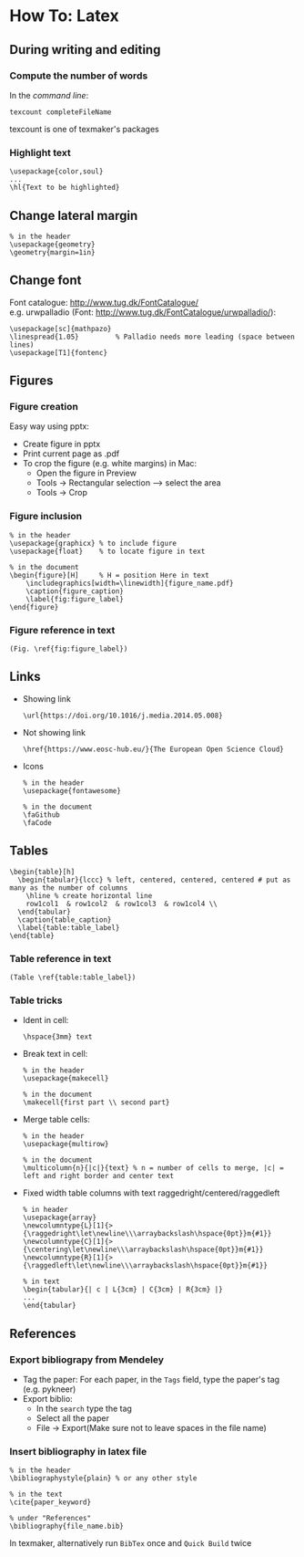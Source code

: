 # How To: Latex

## During writing and editing
### Compute the number of words
In the *command line*: 
```
texcount completeFileName
```
texcount is one of texmaker's packages

### Highlight text  
```
\usepackage{color,soul}
...
\hl{Text to be highlighted}
```


## Change lateral margin  
```
% in the header
\usepackage{geometry}
\geometry{margin=1in}
```

## Change font 
Font catalogue: http://www.tug.dk/FontCatalogue/  
e.g. urwpalladio (Font: http://www.tug.dk/FontCatalogue/urwpalladio/):
```
\usepackage[sc]{mathpazo}
\linespread{1.05}         % Palladio needs more leading (space between lines)
\usepackage[T1]{fontenc}
```

## Figures

### Figure creation
Easy way using pptx:  
- Create figure in pptx  
- Print current page as .pdf
- To crop the figure (e.g. white margins) in Mac: 
  - Open the figure in Preview  
  - Tools -> Rectangular selection --> select the area  
  - Tools -> Crop

### Figure inclusion
```
% in the header
\usepackage{graphicx} % to include figure
\usepackage{float}    % to locate figure in text

% in the document
\begin{figure}[H]     % H = position Here in text
    \includegraphics[width=\linewidth]{figure_name.pdf}
    \caption{figure_caption}
    \label{fig:figure_label}
\end{figure}
```

### Figure reference in text
```
(Fig. \ref{fig:figure_label})
```


## Links  
- Showing link
  ```
  \url{https://doi.org/10.1016/j.media.2014.05.008}
  ```
- Not showing link  
  ```
  \href{https://www.eosc-hub.eu/}{The European Open Science Cloud}
  ```

- Icons
  ```
  % in the header
  \usepackage{fontawesome}

  % in the document
  \faGithub
  \faCode
  ```

## Tables
```
\begin{table}[h]
  \begin{tabular}{lccc} % left, centered, centered, centered # put as many as the number of columns
    \hline % create horizontal line
    row1col1  & row1col2  & row1col3  & row1col4 \\
  \end{tabular}
  \caption{table_caption}
  \label{table:table_label}
\end{table}
```

### Table reference in text
```
(Table \ref{table:table_label})

```
### Table tricks  
- Ident in cell:  
  ```
  \hspace{3mm} text
  ```
- Break text in cell:  
  ```
  % in the header 
  \usepackage{makecell}	
  
  % in the document
  \makecell{first part \\ second part}
  ```
- Merge table cells:  
  ```
  % in the header
  \usepackage{multirow}	
  
  % in the document
  \multicolumn{n}{|c|}{text} % n = number of cells to merge, |c| = left and right border and center text  
  ```  
- Fixed width table columns with text raggedright/centered/raggedleft  
  ```
  % in header
  \usepackage{array}
  \newcolumntype{L}[1]{>{\raggedright\let\newline\\\arraybackslash\hspace{0pt}}m{#1}}
  \newcolumntype{C}[1]{>{\centering\let\newline\\\arraybackslash\hspace{0pt}}m{#1}}
  \newcolumntype{R}[1]{>{\raggedleft\let\newline\\\arraybackslash\hspace{0pt}}m{#1}}
  
  % in text
  \begin{tabular}{| c | L{3cm} | C{3cm} | R{3cm} |}
  ...
  \end{tabular}
  ```
  
## References  

### Export bibliograpy from Mendeley  
- Tag the paper: For each paper, in the `Tags` field, type the paper's tag (e.g. pykneer)  
- Export biblio:   
  - In the `search` type the tag  
  - Select all the paper  
  - File -> Export(Make sure not to leave spaces in the file name)  
  
### Insert bibliography in latex file  
```
% in the header
\bibliographystyle{plain} % or any other style

% in the text
\cite{paper_keyword}

% under "References"
\bibliography{file_name.bib}

```
In texmaker, alternatively run `BibTex` once and `Quick Build` twice


